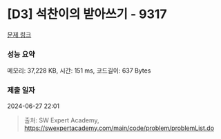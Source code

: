 # [D3] 석찬이의 받아쓰기 - 9317 

[문제 링크](https://swexpertacademy.com/main/code/problem/problemDetail.do?contestProbId=AW-hOY5KeEIDFAVg) 

### 성능 요약

메모리: 37,228 KB, 시간: 151 ms, 코드길이: 637 Bytes

### 제출 일자

2024-06-27 22:01



> 출처: SW Expert Academy, https://swexpertacademy.com/main/code/problem/problemList.do